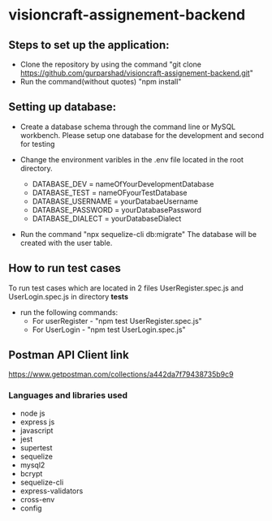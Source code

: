 # visioncraft-assignement-backend

## Steps to set up the application:
- Clone the repository by using the command "git clone https://github.com/gurparshad/visioncraft-assignement-backend.git"
- Run the command(without quotes) "npm install"


## Setting up database:

- Create a database schema through the command line or MySQL workbench.
 Please setup one database for the development and second for testing

- Change the environment varibles in the .env file located in the root directory.
    - DATABASE_DEV = nameOfYourDevelopmentDatabase
    - DATABASE_TEST = nameOFyourTestDatabase
    - DATABASE_USERNAME = yourDatabaeUsername
    - DATABASE_PASSWORD = yourDatabasePassword
    - DATABASE_DIALECT = yourDatabaseDialect
    
- Run the command "npx sequelize-cli db:migrate"
    The database will be created with the user table.

## How to run test cases

To run test cases which are located in 2 files UserRegister.spec.js and UserLogin.spec.js in directory __tests__

- run the following commands:
    - For userRegister - "npm test UserRegister.spec.js"
    - For UserLogin - "npm test UserLogin.spec.js"

## Postman API Client link
https://www.getpostman.com/collections/a442da7f79438735b9c9


### Languages and libraries used

- node js
- express js
- javascript
- jest
- supertest
- sequelize
- mysql2
- bcrypt
- sequelize-cli
- express-validators
- cross-env
- config
